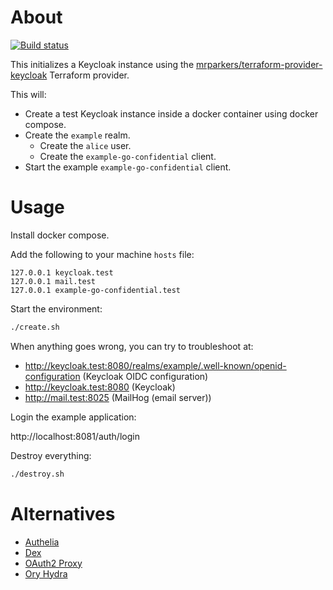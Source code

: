 # About

[![Build status](https://github.com/rgl/terraform-keycloak/workflows/build/badge.svg)](https://github.com/rgl/terraform-keycloak/actions?query=workflow%3Abuild)

This initializes a Keycloak instance using the [mrparkers/terraform-provider-keycloak](https://github.com/mrparkers/terraform-provider-keycloak) Terraform provider.

This will:

* Create a test Keycloak instance inside a docker container using docker compose.
* Create the `example` realm.
  * Create the `alice` user.
  * Create the `example-go-confidential` client.
* Start the example `example-go-confidential` client.

# Usage

Install docker compose.

Add the following to your machine `hosts` file:

```
127.0.0.1 keycloak.test
127.0.0.1 mail.test
127.0.0.1 example-go-confidential.test
```

Start the environment:

```bash
./create.sh
```

When anything goes wrong, you can try to troubleshoot at:

* http://keycloak.test:8080/realms/example/.well-known/openid-configuration (Keycloak OIDC configuration)
* http://keycloak.test:8080 (Keycloak)
* http://mail.test:8025 (MailHog (email server))

Login the example application:

http://localhost:8081/auth/login

Destroy everything:

```bash
./destroy.sh
```

# Alternatives

* [Authelia](https://www.authelia.com)
* [Dex](https://dexidp.io)
* [OAuth2 Proxy](https://github.com/oauth2-proxy/oauth2-proxy)
* [Ory Hydra](https://www.ory.sh)
